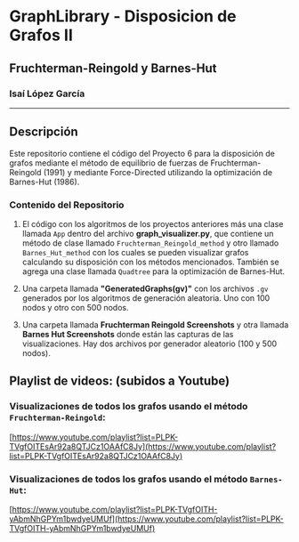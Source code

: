 # GraphLibrary - Disposicion de Grafos II
## Fruchterman-Reingold y Barnes-Hut

### Isaí López García  
---

## Descripción

Este repositorio contiene el código del Proyecto 6 para la disposición de grafos mediante el método de equilibrio de fuerzas de Fruchterman-Reingold (1991) y mediante Force-Directed utilizando la optimización de Barnes-Hut (1986).


### Contenido del Repositorio

1. El código con los algoritmos de los proyectos anteriores más una clase llamada `App` dentro del archivo **graph_visualizer.py**, que contiene un método de clase llamado `Fruchterman_Reingold_method` y otro llamado `Barnes_Hut_method` con los cuales se pueden visualizar grafos calculando su disposición con los métodos mencionados. También se agrega una clase llamada `Quadtree` para la optimización de Barnes-Hut.

2. Una carpeta llamada **"GeneratedGraphs(gv)"** con los archivos `.gv` generados por los algoritmos de generación aleatoria. Uno con 100 nodos y otro con 500 nodos.

3. Una carpeta llamada **Fruchterman Reingold Screenshots** y otra llamada **Barnes Hut Screenshots** donde están las capturas de las visualizaciones. Hay dos archivos por generador aleatorio (100 y 500 nodos).

## Playlist de videos: (subidos a Youtube)

### Visualizaciones de todos los grafos usando el método `Fruchterman-Reingold`:

[https://www.youtube.com/playlist?list=PLPK-TVgfOITEsAr92a8QTJCz1OAAfC8Jy](https://www.youtube.com/playlist?list=PLPK-TVgfOITEsAr92a8QTJCz1OAAfC8Jy)

### Visualizaciones de todos los grafos usando el método `Barnes-Hut`:

[https://www.youtube.com/playlist?list=PLPK-TVgfOITH-yAbmNhGPYm1bwdyeUMUf](https://www.youtube.com/playlist?list=PLPK-TVgfOITH-yAbmNhGPYm1bwdyeUMUf)
